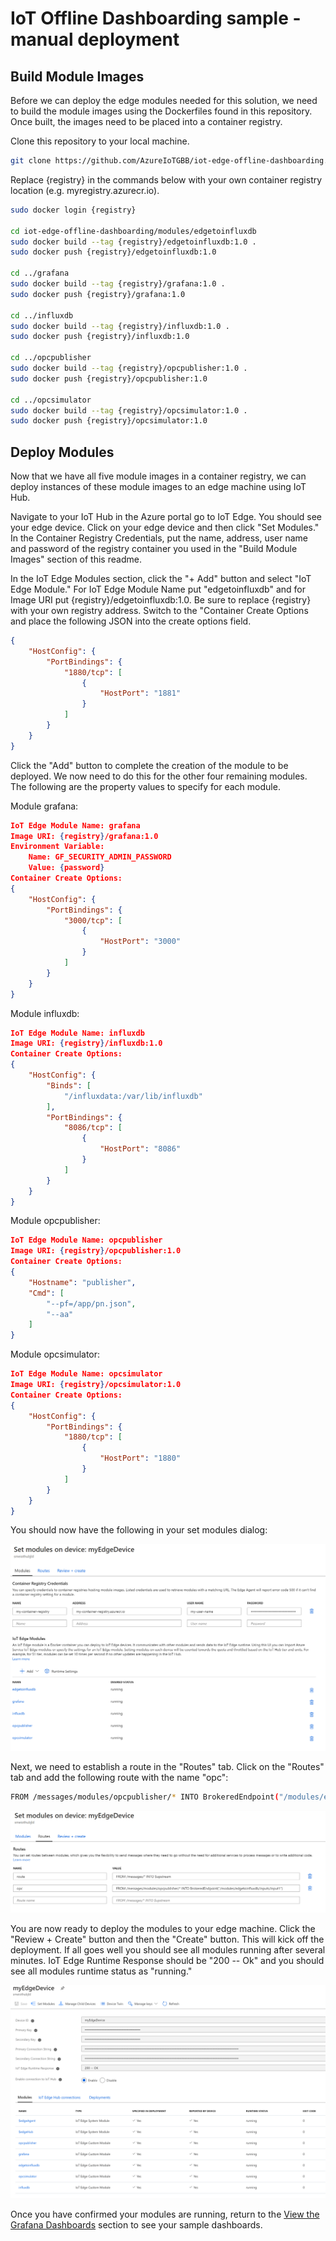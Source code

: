 # IoT Offline Dashboarding sample - manual deployment

## Build Module Images

Before we can deploy the edge modules needed for this solution, we need to build the module images using the Dockerfiles found in this repository.  Once built, the images need to be placed into a container registry.

Clone this repository to your local machine.

```bash
git clone https://github.com/AzureIoTGBB/iot-edge-offline-dashboarding.git
```

Replace {registry} in the commands below with your own container registry location  (e.g. myregistry.azurecr.io).

```bash
sudo docker login {registry}

cd iot-edge-offline-dashboarding/modules/edgetoinfluxdb
sudo docker build --tag {registry}/edgetoinfluxdb:1.0 .
sudo docker push {registry}/edgetoinfluxdb:1.0

cd ../grafana
sudo docker build --tag {registry}/grafana:1.0 .
sudo docker push {registry}/grafana:1.0

cd ../influxdb
sudo docker build --tag {registry}/influxdb:1.0 .
sudo docker push {registry}/influxdb:1.0

cd ../opcpublisher
sudo docker build --tag {registry}/opcpublisher:1.0 .
sudo docker push {registry}/opcpublisher:1.0

cd ../opcsimulator
sudo docker build --tag {registry}/opcsimulator:1.0 .
sudo docker push {registry}/opcsimulator:1.0
```

## Deploy Modules

Now that we have all five module images in a container registry, we can deploy instances of these module images to an edge machine using IoT Hub.

Navigate to your IoT Hub in the Azure portal go to IoT Edge.  You should see your edge device.  Click on your edge device and then click "Set Modules."  In the Container Registry Credentials, put the name, address, user name and password of the registry container you used in the "Build Module Images" section of this readme.

In the IoT Edge Modules section, click the "+ Add" button and select "IoT Edge Module."  For IoT Edge Module Name put "edgetoinfluxdb" and for Image URI put {registry}/edgetoinfluxdb:1.0.  Be sure to replace {registry} with your own registry address.  Switch to the "Container Create Options and place the following JSON into the create options field.

```json
{
    "HostConfig": {
        "PortBindings": {
            "1880/tcp": [
                {
                    "HostPort": "1881"
                }
            ]
        }
    }
}
```

Click the "Add" button to complete the creation of the module to be deployed.  We now need to do this for the other four remaining modules.  The following are the property values to specify for each module.

Module grafana:

```json
IoT Edge Module Name: grafana
Image URI: {registry}/grafana:1.0
Environment Variable:
    Name: GF_SECURITY_ADMIN_PASSWORD
    Value: {password}
Container Create Options:
{
    "HostConfig": {
        "PortBindings": {
            "3000/tcp": [
                {
                    "HostPort": "3000"
                }
            ]
        }
    }
}
```

Module influxdb:

```json
IoT Edge Module Name: influxdb
Image URI: {registry}/influxdb:1.0
Container Create Options:
{
    "HostConfig": {
        "Binds": [
            "/influxdata:/var/lib/influxdb"
        ],
        "PortBindings": {
            "8086/tcp": [
                {
                    "HostPort": "8086"
                }
            ]
        }
    }
}
```

Module opcpublisher:

```json
IoT Edge Module Name: opcpublisher
Image URI: {registry}/opcpublisher:1.0
Container Create Options:
{
    "Hostname": "publisher",
    "Cmd": [
        "--pf=/app/pn.json",
        "--aa"
    ]
}
```

Module opcsimulator:

```json
IoT Edge Module Name: opcsimulator
Image URI: {registry}/opcsimulator:1.0
Container Create Options:
{
    "HostConfig": {
        "PortBindings": {
            "1880/tcp": [
                {
                    "HostPort": "1880"
                }
            ]
        }
    }
}
```

You should now have the following in your set modules dialog:

![Edge Modules](../media/edge-modules.png)

Next, we need to establish a route in the "Routes" tab.  Click on the "Routes" tab and add the following route with the name "opc":

```bash
FROM /messages/modules/opcpublisher/* INTO BrokeredEndpoint("/modules/edgetoinfluxdb/inputs/input1")
```

![Edge Routes](../media/edge-routes.png)

You are now ready to deploy the modules to your edge machine.  Click the "Review + Create" button and then the "Create" button.  This will kick off the deployment.  If all goes well you should see all modules running after several minutes.  IoT Edge Runtime Response should be "200 -- Ok" and you should see all modules runtime status as "running."

![Edge Success](../media/edge-success.png)

Once you have confirmed your modules are running, return to the [View the Grafana Dashboards](dashboarding-sample.md#view-the-grafana-dashboard) section to see your sample dashboards.
